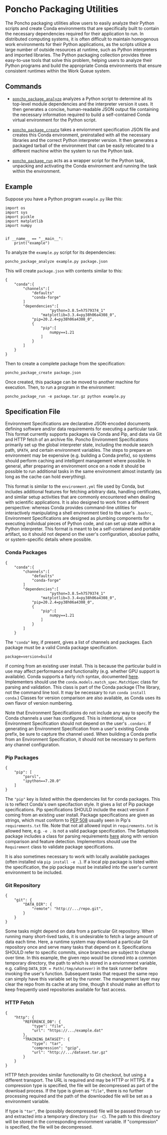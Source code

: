 # Poncho Packaging Utilities

The Poncho packaging utilities allow users to easily analyze their Python scripts and create Conda environments that are specifically built to contain the necessary dependencies required for their application to run. In distributed computing systems, it is often difficult to maintain homogenous work environments for their Python applications, as the scripts utilize a large number of outside resources at runtime, such as Python interpreters and imported libraries. The Python packaging collection provides three easy-to-use tools that solve this problem, helping users to analyze their Python programs and build the appropriate Conda environments that ensure consistent runtimes within the Work Queue system. 

## Commands

- [`poncho_package_analyze`](../man_pages/poncho_package_analyze)
analyzes a Python script to determine all its top-level module dependencies and the interpreter version it uses. It then generates a concise, human-readable JSON output file containing the necessary information required to build a self-contained Conda virtual environment for the Python script.

- [`poncho_package_create`](../man_pages/poncho_package_create) takes a enviornment specification JSON file  and creates this Conda environment, preinstalled with all the necessary libraries and the correct Python interpreter version. It then generates a packaged tarball of the environment that can be easily relocated to a different machine within the system to run the Python task.

- [`poncho_package_run`](../man_pages/poncho_package_run) acts as a wrapper script for the Python task, unpacking and activating the Conda environment and running the task within the environment.

## Example

Suppose you have a Python program `example.py` like this:

```
import os
import sys
import pickle
import matplotlib
import numpy


if __name__ == "__main__":
    print("example")
```

To analyze the `example.py` script for its dependencies:

```
poncho_package_analyze example.py package.json
```

This will create `package.json` with contents similar to this:


```
{
	"conda":{
		"channels":[
			"defaults"
			"conda-forge"
		]
		"dependencies":[
                	"python=3.8.5=h7579374_1"
	        	"matplotlib=3.3.4=py38h06a4308_0",
			"pip=20.2.4=py38h06a4308_0",
			{
				"pip":[
					numpy==1.21
				]
			}
		]
	}
}
```

Then to create a complete package from the specification:

```
poncho_package_create package.json
```

Once created, this package can be moved to another machine for execution.
Then, to run a program in the environment:

```
poncho_package_run -e package.tar.gz python example.py
```

## Specification File

Environment Specifications are declarative JSON-encoded documents
defining software and/or data requirements for executing a particular
task. This format currently supports packages via Conda and Pip,
and data via Git and HTTP fetch of an archive file.
Poncho Environment Specifications primarily set up the global interpreter
state, including the module search path, `$PATH`, and certain environment
variables. The steps to prepare an environment
may be expensive (e.g. building a Conda prefix), so systems should
perform caching and intelligent management where possible.
In general, after preparing an environment once on a node
it should be possible to run additional tasks in the same environment
almost instantly (as long as the cache can hold everything).

This format is similar to the `environment.yml` file used by Conda,
but includes additional features for fetching arbitrary data,
handling certificates, and similar setup activities that are
commonly encountered when dealing with scientific applications.
It is also designed to work from a different perspective:
whereas Conda provides command-line utilities for interactively
manipulating a shell environment tied to the user's `.bashrc`,
Environment Specifications are designed as plumbing components
for executing individual pieces of Python code, and can set up
state *within* a Python interpreter.
This format is meant to be a self-contained and portable artifact,
so it should not depend on the user's configuration, absolue paths,
or system-specific details where possible.

### Conda Packages

```
{
	"conda":{
		"channels":[
			"defaults"
			"conda-forge"
		]
		"dependencies":[
                	"python=3.8.5=h7579374_1"
	        	"matplotlib=3.3.4=py38h06a4308_0",
			"pip=20.2.4=py38h06a4308_0",
			{
				"pip":[
					numpy==1.21
				]
			}
		]
	}

```

The `"conda"` key, if present, gives a list of channels and packages.
Each package must be a valid Conda package specification.


```
package=version=build
```

if coming from an existing user install. This is because the
particular build in use may affect performance and functionality
(e.g. whether GPU support is available).
Conda supports a fairly rich syntax, documented
[here](https://docs.conda.io/projects/conda/en/latest/user-guide/concepts/pkg-specs.html#package-match-specifications).
Implementers should use the `conda.models.match_spec.MatchSpec`
class for parsing and validation.
This class is part of the Conda package
(The library, not the command line tool.
It may be necessary to run `conda install conda`.)
Classes for version comparison are also available,
as Conda uses its own flavor of version numbering.

Note that Environment Specifications do not include any way to
specify the Conda channels a user has configured.
This is intentional,
since Environment Specification should not depend on
the user's `.condarc`. If generating an Environment Specification from a user's existing
Conda prefix, be sure to capture the channel used.
When building a Conda prefix from an Environment Specification,
it should not be necessary to perform any channel configuration.

### Pip Packages

```
{
	"pip": [
		"parsl",
		"ipython==7.20.0"
	]
}
```

The `"pip"` key is listed within the dpendencies list for conda packages. This is to reflect Conda's own specifaction style. It gives a list of Pip package specifications.
Pip specifications SHOULD include the exact version if coming from an
existing user install. Package specifications are given as strings,
which must conform to
[PEP 508](https://www.python.org/dev/peps/pep-0508/)
usually seen in Pip's `requirements.txt` file.
Note that not all allowed input in `requirements.txt` is allowed here,
e.g. `-e .` is not a valid package specification.
The Setuptools package includes a class for parsing requirements
[here](https://setuptools.readthedocs.io/en/latest/pkg_resources.html#requirement-objects)
along with version comparison and feature detection.
Implementors should use the `Requirement` class to validate
package specifications.

It is also sometimes necessary to work with locally available packages
(often installed via `pip install -e .`).
If a local pip package is listed within the specification, the pip package must be installed
into the user's current environment to be included.

### Git Repository

```
{
	"git": {
		"DATA_DIR": {
			"remote": "http://.../repo.git",
		}
	}
}
```

Some tasks might depend on data from a particular Git repository.
When running many short-lived tasks, it is undesirable to fetch
a large amount of data each time. Here, a runtime system may download
a particular Git repository once and serve many tasks that depend on it.
Specifications SHOULD refer to specific commits, since branches are
subject to change over time.
In this example, the given repo would be cloned into a common temporary
directory, the path to which is stored in a enviornment variable,
e.g. calling `DATA_DIR = Path(/tmp/whatever)` in the task runner before
invoking the user's function.
Subsequent tasks that request the same repo can simply have
this variable set by the runner. The management layer may clear the repo
from its cache at any time, though it should make an effort to keep
frequently used repositories available for fast access.

### HTTP Fetch

```
{
	"http": {
		"REFERENCE_DB": {
			"type": "file",
			"url": "https://.../example.dat"
		},
		"TRAINING_DATASET": {
			"type": "tar",
			"compression": "gzip",
			"url": "http://.../dataset.tar.gz"
		}
	}
}
```

HTTP fetch provides similar functionality to Git checkout, but
using a different transport. The URL is required and may be
HTTP or HTTPS. If a compression type is specified, the file
will be decompressed as part of the download process. If the
type is given as `"file"`, there is no further processing required
and the path of the downloaded file will be set as a environment
variable.

If type is `"tar"`, the (possibly decompressed)
file will be passed through `tar` and extracted into a temporary
directory (`tar -C`). The path to this directory will be stored
in the corresponding enviornment variable. If "compression" is
specified, the file will be decompressed.
